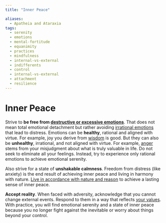 ```yaml
---
title: "Inner Peace"

aliases:
  - Apatheia and Ataraxia
tags:
  - serenity
  - emotions
  - mental-fortitude
  - equanimity
  - practices
  - mindfulness
  - internal-vs-external
  - indifferents
  - control
  - internal-vs-external
  - attachment
  - resilience
---
```


# Inner Peace

Strive to **be free from [destructive or excessive
emotions](destructive-emotions.md)**. That does not mean total emotional
detachment but rather avoiding [irrational
emotions](passions-irrational-judgments.md) that lead to distress. Emotions can
be **healthy**, rational and aligned with virtue. For example, joy you derive
from [wisdom](wisdom.md) is good. But they can also be **unhealthy**,
irrational, and not aligned with virtue. For example, [anger](anger.md) stems
from your misjudgment about what is truly valuable in life. Do not seek to
eliminate all your feelings. Instead, try to experience only rational emotions
to achieve emotional serenity.

Also strive for a state of **unshakable calmness**. Freedom from distress (like
anxiety) is the end result of achieving inner peace and living in harmony with
nature. [Live in accordance with nature and reason](living-accordance-nature.md)
to achieve a lasting sense of inner peace.

**Accept reality**. When faced with adversity, acknowledge that you cannot
change external events. Respond to them in a way that reflects [your
values](cardinal-virtues.md). With practice, you will find emotional serenity
and a state of inner peace because you no longer fight against the inevitable or
worry about things beyond your control.
